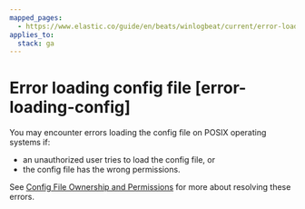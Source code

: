 ```yaml
---
mapped_pages:
  - https://www.elastic.co/guide/en/beats/winlogbeat/current/error-loading-config.html
applies_to:
  stack: ga
---
```


# Error loading config file [error-loading-config]

You may encounter errors loading the config file on POSIX operating systems if:

* an unauthorized user tries to load the config file, or
* the config file has the wrong permissions.

See [Config File Ownership and Permissions](/reference/libbeat/config-file-permissions.md) for more about resolving these errors.

